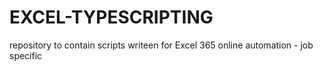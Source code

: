 # EXCEL-TYPESCRIPTING
repository to contain scripts writeen for Excel 365 online automation - job specific 
